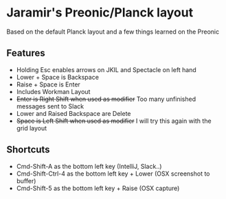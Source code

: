 # Jaramir's Preonic/Planck layout

Based on the default Planck layout
and a few things learned on the Preonic


Features
--------
* Holding Esc enables arrows on JKIL and Spectacle on left hand
* Lower + Space is Backspace
* Raise + Space is Enter
* Includes Workman Layout
* ~~Enter is Right Shift when used as modifier~~ Too many unfinished messages sent to Slack
* Lower and Raised Backspace are Delete
* ~~Space is Left Shift when used as modifier~~ I will try this again with the grid layout

Shortcuts
---------
* Cmd-Shift-A as the bottom left key (IntelliJ, Slack..)
* Cmd-Shift-Ctrl-4 as the bottom left key + Lower (OSX screenshot to buffer)
* Cmd-Shift-5 as the bottom left key + Raise (OSX capture)
